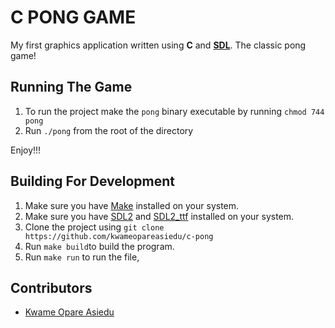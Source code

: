 # C PONG GAME

My first graphics application written using **C** and **[SDL](https://www.libsdl.org/)**. The classic pong game!

## Running The Game

1. To run the project make the `pong` binary executable by running `chmod 744 pong`
2. Run `./pong` from the root of the directory

Enjoy!!!

## Building For Development

1. Make sure you have [Make](https://www.gnu.org/software/make/) installed on your system.
2. Make sure you have [SDL2](https://www.libsdl.org/) and [SDL2_ttf](https://wiki.libsdl.org/SDL2_ttf/FrontPage/)
   installed on your system.
3. Clone the project using `git clone https://github.com/kwameopareasiedu/c-pong`
4. Run `make build`to build the program.
5. Run `make run` to run the file,

## Contributors

- [Kwame Opare Asiedu](https://github.com/kwameopareasiedu)